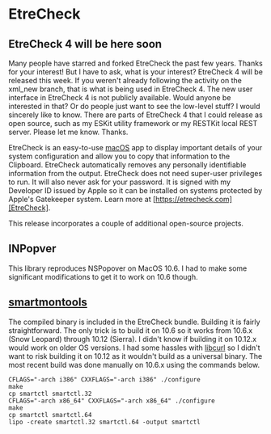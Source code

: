 EtreCheck
=========
## EtreCheck 4 will be here soon
Many people have starred and forked EtreCheck the past few years. Thanks for your interest! But I have to ask, what is your interest? EtreCheck 4 will be released this week. If you weren't already following the activity on the xml_new branch, that is what is being used in EtreCheck 4. The new user interface in EtreCheck 4 is not publicly available. Would anyone be interested in that? Or do people just want to see the low-level stuff? I would sincerely like to know. There are parts of EtreCheck 4 that I could release as open source, such as my ESKit utility framework or my RESTKit local REST server. Please let me know. Thanks.

EtreCheck is an easy-to-use [macOS] app to display important details of your system configuration and allow you to copy that information to the Clipboard. EtreCheck automatically removes any personally identifiable information from the output. EtreCheck does not need super-user privileges to run. It will also never ask for your password. It is signed with my Developer ID issued by Apple so it can be installed on systems protected by Apple's Gatekeeper system. Learn more at [https://etrecheck.com][EtreCheck].

This release incorporates a couple of additional open-source projects.

## INPopver
This library reproduces NSPopover on MacOS 10.6. I had to make some significant modifications to get it to work on 10.6 though.

## [smartmontools]
The compiled binary is included in the EtreCheck bundle. Building it is fairly straightforward. The only trick is to build it on 10.6 so it works from 10.6.x (Snow Leopard) through 10.12 (Sierra). I didn't know if building it on 10.12.x would work on older OS versions. I had some hassles with [libcurl] so I didn't want to risk building it on 10.12 as it wouldn't build as a universal binary. The most recent build was done manually on 10.6.x using the commands below.

```
CFLAGS="-arch i386" CXXFLAGS="-arch i386" ./configure
make
cp smartctl smartctl.32
CFLAGS="-arch x86_64" CXXFLAGS="-arch x86_64" ./configure
make
cp smartctl smartctl.64
lipo -create smartctl.32 smartctl.64 -output smartctl
```

[EtreCheck]: https://etrecheck.com
[libcurl]: https://curl.haxx.se/libcurl/
[macOS]: https://www.wikiwand.com/en/List_of_Apple_operating_systems
[smartmontools]: https://www.smartmontools.org/
